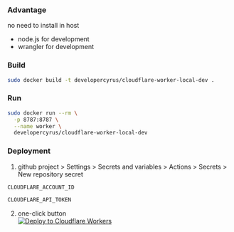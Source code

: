 ### Advantage
no need to install in host
- node.js for development
- wrangler for development

### Build
```bash
sudo docker build -t developercyrus/cloudflare-worker-local-dev . 
```
### Run
```bash
sudo docker run --rm \
  -p 8787:8787 \
  --name worker \
  developercyrus/cloudflare-worker-local-dev
```

### Deployment
1. github project > Settings > Secrets and variables > Actions > Secrets > New repository secret
```bash
CLOUDFLARE_ACCOUNT_ID

CLOUDFLARE_API_TOKEN
```
2. one-click button<br>
[![Deploy to Cloudflare Workers](https://deploy.workers.cloudflare.com/button)](https://deploy.workers.cloudflare.com/?url=https://github.com/developercyrus/docker-cloudflare-worker-local-dev)
